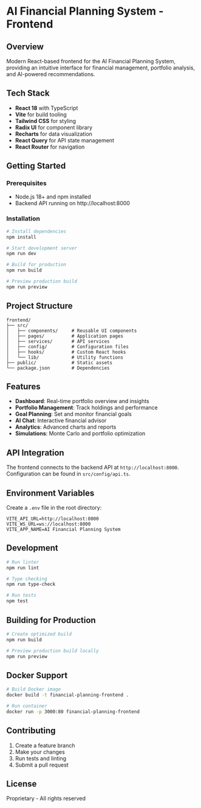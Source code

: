 # AI Financial Planning System - Frontend

## Overview
Modern React-based frontend for the AI Financial Planning System, providing an intuitive interface for financial management, portfolio analysis, and AI-powered recommendations.

## Tech Stack
- **React 18** with TypeScript
- **Vite** for build tooling
- **Tailwind CSS** for styling
- **Radix UI** for component library
- **Recharts** for data visualization
- **React Query** for API state management
- **React Router** for navigation

## Getting Started

### Prerequisites
- Node.js 18+ and npm installed
- Backend API running on http://localhost:8000

### Installation

```bash
# Install dependencies
npm install

# Start development server
npm run dev

# Build for production
npm run build

# Preview production build
npm run preview
```

## Project Structure

```
frontend/
├── src/
│   ├── components/     # Reusable UI components
│   ├── pages/          # Application pages
│   ├── services/       # API services
│   ├── config/         # Configuration files
│   ├── hooks/          # Custom React hooks
│   └── lib/            # Utility functions
├── public/             # Static assets
└── package.json        # Dependencies
```

## Features

- **Dashboard**: Real-time portfolio overview and insights
- **Portfolio Management**: Track holdings and performance
- **Goal Planning**: Set and monitor financial goals
- **AI Chat**: Interactive financial advisor
- **Analytics**: Advanced charts and reports
- **Simulations**: Monte Carlo and portfolio optimization

## API Integration

The frontend connects to the backend API at `http://localhost:8000`. Configuration can be found in `src/config/api.ts`.

## Environment Variables

Create a `.env` file in the root directory:

```env
VITE_API_URL=http://localhost:8000
VITE_WS_URL=ws://localhost:8000
VITE_APP_NAME=AI Financial Planning System
```

## Development

```bash
# Run linter
npm run lint

# Type checking
npm run type-check

# Run tests
npm test
```

## Building for Production

```bash
# Create optimized build
npm run build

# Preview production build locally
npm run preview
```

## Docker Support

```bash
# Build Docker image
docker build -t financial-planning-frontend .

# Run container
docker run -p 3000:80 financial-planning-frontend
```

## Contributing

1. Create a feature branch
2. Make your changes
3. Run tests and linting
4. Submit a pull request

## License

Proprietary - All rights reserved